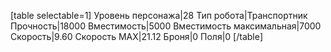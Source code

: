 [table selectable=1]
Уровень персонажа|28
Тип робота|Транспортник
Прочность|18000
Вместимость|5000
Вместимость максимальная|7000
Скорость|9.60
Скорость MAX|21.12
Броня|0
Поля|0
[/table]
